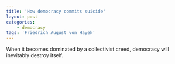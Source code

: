 ```yaml
---
title: 'How democracy commits suicide'
layout: post
categories:
    - democracy
tags: 'Friedrich August von Hayek'
---
```


When it becomes dominated by a collectivist creed, democracy will inevitably destroy itself.